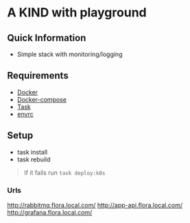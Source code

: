 # A KIND with playground

## Quick Information

- Simple stack with monitoring/logging

## Requirements

- [Docker](https://www.docker.com/)
- [Docker-compose](https://docs.docker.com/compose/)
- [Task](https://taskfile.dev)
- [envrc](https://direnv.net/)

## Setup

- task install
- task rebuild
> If it fails run `task deploy:k8s`


### Urls

http://rabbitmq.flora.local.com/
http://app-api.flora.local.com/
http://grafana.flora.local.com/
